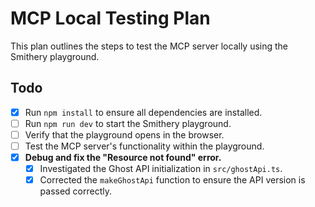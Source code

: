 # MCP Local Testing Plan

This plan outlines the steps to test the MCP server locally using the Smithery playground.

## Todo

- [x] Run `npm install` to ensure all dependencies are installed.
- [ ] Run `npm run dev` to start the Smithery playground.
- [ ] Verify that the playground opens in the browser.
- [ ] Test the MCP server's functionality within the playground.
- [x] **Debug and fix the "Resource not found" error.**
  - [x] Investigated the Ghost API initialization in `src/ghostApi.ts`.
  - [x] Corrected the `makeGhostApi` function to ensure the API version is passed correctly.